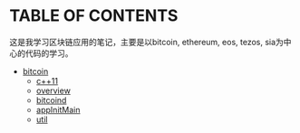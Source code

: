 # TABLE OF CONTENTS
这是我学习区块链应用的笔记，主要是以bitcoin, ethereum, eos, tezos, sia为中心的代码的学习。

- [bitcoin][bitcoin]
    - [c++11][c11]
    - [overview][ov]
    - [bitcoind][bd]
    - [appInitMain][main]
    - [util][util] 
    
[bitcoin]:https://github.com/paizzj/xiaoniublock/tree/master/bitcoin
[ov]:https://github.com/paizzj/xiaoniublock/blob/master/bitcoin/bitcoin_overview.md
[bd]:https://github.com/paizzj/xiaoniublock/blob/master/bitcoin/bitcoind.md
[main]:https://github.com/paizzj/xiaoniublock/blob/master/bitcoin/AppInitMain.md
[c11]:https://github.com/paizzj/xiaoniublock/blob/master/bitcoin/c%2B%2B11.md
[util]: https://github.com/paizzj/xiaoniublock/tree/master/bitcoin/util
